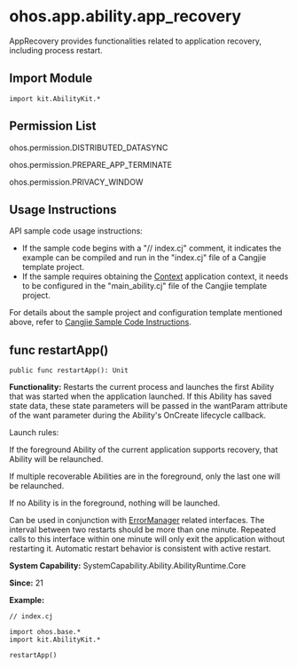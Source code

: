 # ohos.app.ability.app_recovery

AppRecovery provides functionalities related to application recovery, including process restart.

## Import Module

```cangjie
import kit.AbilityKit.*
```

## Permission List

ohos.permission.DISTRIBUTED_DATASYNC

ohos.permission.PREPARE_APP_TERMINATE

ohos.permission.PRIVACY_WINDOW

## Usage Instructions

API sample code usage instructions:

- If the sample code begins with a "// index.cj" comment, it indicates the example can be compiled and run in the "index.cj" file of a Cangjie template project.
- If the sample requires obtaining the [Context](./cj-apis-app-ability-ui_ability.md#class-context) application context, it needs to be configured in the "main_ability.cj" file of the Cangjie template project.

For details about the sample project and configuration template mentioned above, refer to [Cangjie Sample Code Instructions](../cj-development-intro.md#仓颉示例代码说明).

## func restartApp()

```cangjie
public func restartApp(): Unit
```

**Functionality:** Restarts the current process and launches the first Ability that was started when the application launched. If this Ability has saved state data, these state parameters will be passed in the wantParam attribute of the want parameter during the Ability's OnCreate lifecycle callback.

Launch rules:

If the foreground Ability of the current application supports recovery, that Ability will be relaunched.

If multiple recoverable Abilities are in the foreground, only the last one will be relaunched.

If no Ability is in the foreground, nothing will be launched.

Can be used in conjunction with [ErrorManager](./cj-apis-app-ability-error_manager.md#class-errormanager) related interfaces. The interval between two restarts should be more than one minute. Repeated calls to this interface within one minute will only exit the application without restarting it. Automatic restart behavior is consistent with active restart.

**System Capability:** SystemCapability.Ability.AbilityRuntime.Core

**Since:** 21

**Example:**

<!-- compile -->

```cangjie
// index.cj

import ohos.base.*
import kit.AbilityKit.*

restartApp()
```